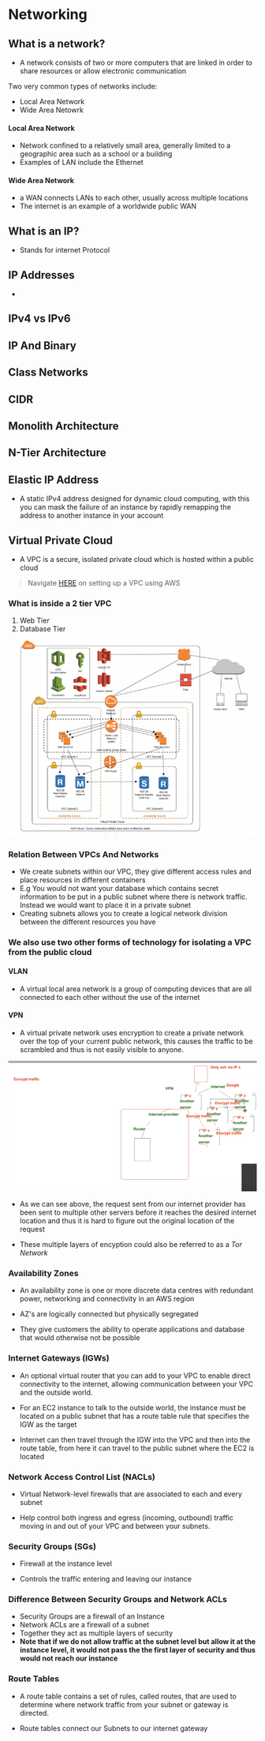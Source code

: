 # Networking

## What is a network?

- A network consists of two or more computers that are linked in order to share resources or allow electronic
communication

Two very common types of networks include:
- Local Area Network
- Wide Area Netowrk

#### Local Area Network
-  Network confined to a relatively small area, generally limited to a geographic area such as a school or a building
- Examples of LAN include the Ethernet


#### Wide Area Network

- a WAN connects LANs to each other, usually across multiple locations
- The internet is an example of a worldwide public WAN


## What is an IP?
- Stands for internet Protocol


## IP Addresses

-


## IPv4 vs IPv6

## IP And Binary

## Class Networks

## CIDR

## Monolith Architecture

## N-Tier Architecture


## Elastic IP Address

-  A static IPv4 address designed for dynamic cloud computing, with this you can
mask the failure of an instance by rapidly remapping the address to another
instance in your account



## Virtual Private Cloud

- A VPC is a secure, isolated private cloud which is hosted within a public cloud

> Navigate [HERE](VPC-Setup.md) on setting up a VPC using AWS


### What is inside a 2 tier VPC

1. Web Tier
2. Database Tier

![](images/VPC-diagram.png)

### Relation Between VPCs And Networks

- We create subnets within our VPC, they give different access rules and place resources in different containers
- E.g You would not want your database which contains secret information to be put in a public subnet where there is
network traffic. Instead we would want to place it in a private subnet
- Creating subnets allows you to create a logical network division between the different resources you have


### We also use two other forms of technology for isolating a VPC from the public cloud

#### VLAN

- A virtual local area network is a group of computing devices that are all connected to each other without the use
of the internet


#### VPN

- A virtual private network uses encryption to create a private network over the top of your current public network,
this causes the traffic to be scrambled and thus is not easily visible to anyone.

![](/images/VPN-diagram.png)

- As we can see above, the request sent from our internet provider has been sent to multiple other servers before it reaches
the desired internet location and thus it is hard to figure out the original location of the request

- These multiple layers of encyption could also be referred to as a *Tor Network*




### Availability Zones

- An availability zone is one or more discrete data centres with redundant power, networking and connectivity in
an AWS region

- AZ's are logically connected but physically segregated

- They give customers the ability to operate applications and database that would
otherwise not be possible



### Internet Gateways (IGWs)

- An optional virtual router that you can add to your VPC to enable direct connectivity to the internet, allowing communication
between your VPC and the outside world.

- For an EC2 instance to talk to the outside world, the instance must be located on a public subnet that has a route table
rule that specifies the IGW as the target

- Internet can then travel through the IGW into the VPC and then into the route table, from here it can travel to the public
subnet where the EC2 is located



### Network Access Control List (NACLs)

- Virtual Network-level firewalls that are associated to each and every subnet

- Help control both ingress and egress (incoming, outbound) traffic moving in and out of your VPC and between your subnets.

### Security Groups (SGs)

- Firewall at the instance level

- Controls the traffic entering and leaving our instance


### Difference Between Security Groups and Network ACLs

- Security Groups are a firewall of an Instance
- Network ACLs are a firewall of a subnet
- Together they act as multiple layers of security
- **Note that if we do not allow traffic at the subnet level but allow it at the instance level, it would not pass the
the first layer of security and thus would not reach our instance**


### Route Tables

- A route table contains a set of rules, called routes, that are used to determine where network traffic from your subnet
or gateway is directed.

- Route tables connect our Subnets to our internet gateway
